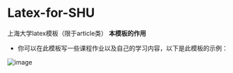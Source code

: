 # Latex-for-SHU
上海大学latex模板（限于article类）
**本模板的作用**
- 你可以在此模板写一些课程作业以及自己的学习内容，以下是此模板的示例：

![image](https://user-images.githubusercontent.com/102138204/235303229-ef9ab61f-e6b0-410c-8cdc-a968894c173e.png)
